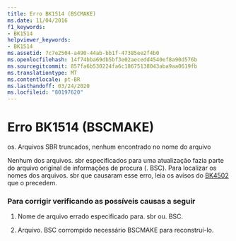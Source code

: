 ```yaml
---
title: Erro BK1514 (BSCMAKE)
ms.date: 11/04/2016
f1_keywords:
- BK1514
helpviewer_keywords:
- BK1514
ms.assetid: 7c7e2504-a490-44ab-bb1f-47385ee2f4b0
ms.openlocfilehash: 14f74bba69db5bf3e02aecedd4540ef8a90d576b
ms.sourcegitcommit: 857fa6b530224fa6c18675138043aba9aa0619fb
ms.translationtype: MT
ms.contentlocale: pt-BR
ms.lasthandoff: 03/24/2020
ms.locfileid: "80197620"
---
```

# <a name="bscmake-error-bk1514"></a>Erro BK1514 (BSCMAKE)

os. Arquivos SBR truncados, nenhum encontrado no nome do arquivo

Nenhum dos arquivos. sbr especificados para uma atualização fazia parte do arquivo original de informações de procura (. BSC). Para localizar os nomes dos arquivos. sbr que causaram esse erro, leia os avisos do [BK4502](../../error-messages/tool-errors/bscmake-warning-bk4502.md) que o precedem.

### <a name="to-fix-by-checking-the-following-possible-causes"></a>Para corrigir verificando as possíveis causas a seguir

1. Nome de arquivo errado especificado para. sbr ou. BSC.

1. Arquivo. BSC corrompido necessário BSCMAKE para reconstruí-lo.
